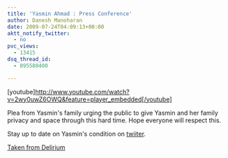 ```yaml
---
title: 'Yasmin Ahmad : Press Conference'
author: Danesh Manoharan
date: 2009-07-24T04:09:13+00:00
aktt_notify_twitter:
  - no
pvc_views:
  - 13415
dsq_thread_id:
  - 895580400

---
```

[youtube]http://www.youtube.com/watch?v=2wy0uwZ6OWQ&feature=player_embedded[/youtube]

Plea from Yasmin's family urging the public to give Yasmin and her family privacy and space through this hard time. Hope everyone will respect this.

Stay up to date on Yasmin's condition on [twiiter][1]. 

[Taken from Delirium][2]

 [1]: http://search.twitter.com/search?q=Yasmin+Ahmad
 [2]: http://www.abinesh.com/delirium/posts/yasmin-ahmad-press-conference/